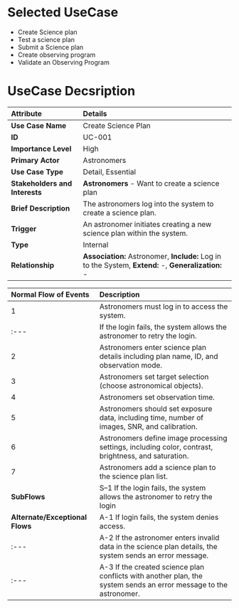 # Selected UseCase
- Create Science plan 
- Test a science plan
- Submit a Science plan       
- Create observing program
- Validate an Observing Program
  
# UseCase Decsription

| **Attribute** | **Details** |
| :--- | :--- |
| **Use Case Name** | Create Science Plan |
| **ID** | UC-001 |
| **Importance Level** | High |
| **Primary Actor** | Astronomers |
| **Use Case Type** | Detail, Essential |
| **Stakeholders and Interests** | **Astronomers** - Want to create a science plan |
| **Brief Description** | The astronomers log into the system to create a science plan. |
| **Trigger** | An astronomer initiates creating a new science plan within the system. |
| **Type** | Internal |
| **Relationship** | **Association:** Astronomer, **Include:** Log in to the System, **Extend:** -, **Generalization:** - |

| **Normal Flow of Events** | **Description** |
| :--- | :--- |
| 1 | Astronomers must log in to access the system. |
| :--- | If the login fails, the system allows the astronomer to retry the login. |
| 2| Astronomers enter science plan details including plan name, ID, and observation mode. |
| 3 | Astronomers set target selection (choose astronomical objects). |
| 4 | Astronomers set observation time. |
| 5 | Astronomers should set exposure data, including time, number of images, SNR, and calibration. |
| 6 | Astronomers define image processing settings, including color, contrast, brightness, and saturation. |
| 7 | Astronomers add a science plan to the science plan list. |
| **SubFlows** | S–1 If the login fails, the system allows the astronomer to retry the login |
| **Alternate/Exceptional Flows** |A-1 If login fails, the system denies access. |
| :--- | A-2 If the astronomer enters invalid data in the science plan details, the system sends an error message.|
| :--- | A-3 If the created science plan conflicts with another plan, the system sends an error message to the astronomer.|


